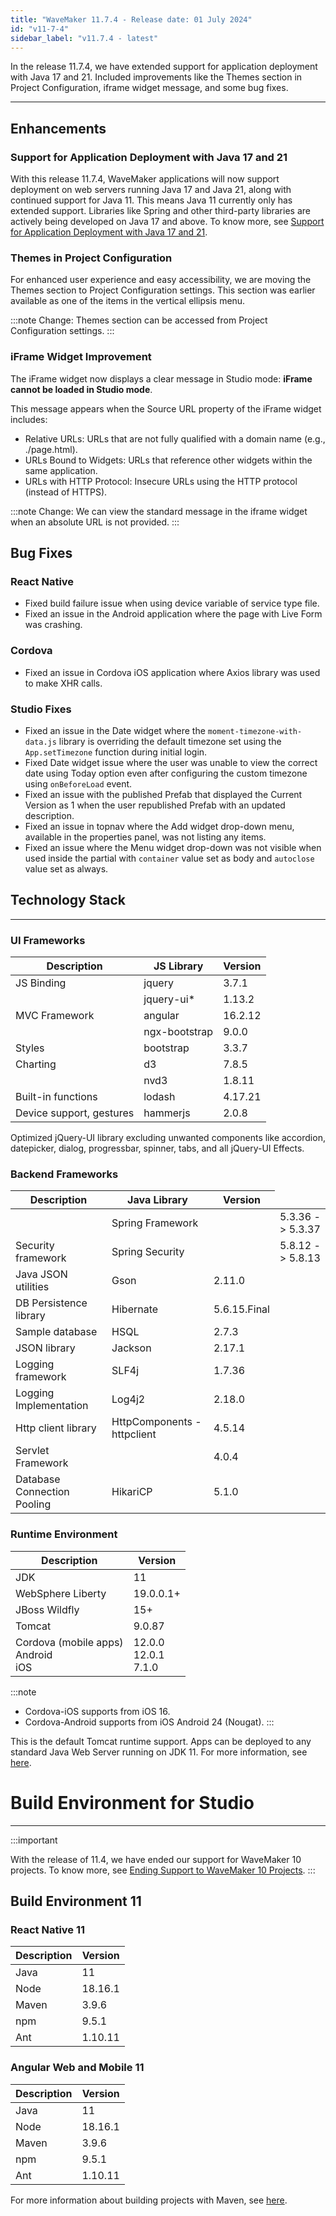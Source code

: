 ```yaml
---
title: "WaveMaker 11.7.4 - Release date: 01 July 2024"
id: "v11-7-4"
sidebar_label: "v11.7.4 - latest"
---
```


In the release 11.7.4, we have extended support for application deployment with Java 17 and 21. Included improvements like the Themes section in Project Configuration, iframe widget message, and some bug fixes.

---

## Enhancements

### Support for Application Deployment with Java 17 and 21

With this release 11.7.4, WaveMaker applications will now support deployment on web servers running Java 17 and Java 21, along with continued support for Java 11. This means Java 11 currently only has extended support. Libraries like Spring and other third-party libraries are actively being developed on Java 17 and above. To know more, see [Support for Application Deployment with Java 17 and 21](https://docs.wavemaker.com/learn/blog/2024/06/24/java-update-17-and-21/).

### Themes in Project Configuration

For enhanced user experience and easy accessibility, we are moving the Themes section to Project Configuration settings. This section was earlier available as one of the items in the vertical ellipsis menu.

:::note
Change: Themes section can be accessed from Project Configuration settings.
:::

### iFrame Widget Improvement

The iFrame widget now displays a clear message in Studio mode: **iFrame cannot be loaded in Studio mode**.

This message appears when the Source URL property of the iFrame widget includes:

- Relative URLs: URLs that are not fully qualified with a domain name (e.g., ./page.html).
- URLs Bound to Widgets: URLs that reference other widgets within the same application.
- URLs with HTTP Protocol: Insecure URLs using the HTTP protocol (instead of HTTPS).

:::note
Change: We can view the standard message in the iframe widget when an absolute URL is not provided.
:::

## Bug Fixes

### React Native

- Fixed build failure issue when using device variable of service type file.
- Fixed an issue in the Android application where the page with Live Form was crashing.

### Cordova 

- Fixed an issue in Cordova iOS application where Axios library was used to make XHR calls.

### Studio Fixes

- Fixed an issue in the Date widget where the `moment-timezone-with-data.js` library is overriding the default timezone set using the `App.setTimezone` function during initial login.
- Fixed Date widget issue where the user was unable to view the correct date using Today option even after configuring the custom timezone using `onBeforeLoad` event.
- Fixed an issue with the published Prefab that displayed the Current Version as 1 when the user republished Prefab with an updated description.
- Fixed an issue in topnav where the Add widget drop-down menu, available in the properties panel, was not listing any items.
- Fixed an issue where the Menu widget drop-down was not visible when used inside the partial with `container` value set as body and `autoclose` value set as always.

## Technology Stack

---

### UI Frameworks

| Description | JS Library | Version |
| --- | --- | --- |
| JS Binding | jquery |  3.7.1 |
|  | jquery-ui* | 1.13.2 |
| MVC Framework | angular | 16.2.12  |
|  | ngx-bootstrap | 9.0.0 |
| Styles | bootstrap | 3.3.7 |
| Charting | d3 | 7.8.5 |
|  | nvd3 | 1.8.11 |
| Built-in functions | lodash | 4.17.21|
| Device support, gestures | hammerjs | 2.0.8 |

Optimized jQuery-UI library excluding unwanted components like accordion, datepicker, dialog, progressbar, spinner, tabs, and all jQuery-UI Effects.

### Backend Frameworks

| Description | Java Library | Version |
| --- | --- | --- |
|  | Spring Framework | <td className="versiontdbgcolor"> 5.3.36 -> 5.3.37 </td>|
| Security framework | Spring Security | <td className="versiontdbgcolor"> 5.8.12 -> 5.8.13 </td> |
| Java JSON utilities | Gson  | 2.11.0 |
| DB Persistence library | Hibernate | 5.6.15.Final |
| Sample database | HSQL | 2.7.3 |
| JSON library | Jackson | 2.17.1 |
| Logging framework | SLF4j | 1.7.36 |
| Logging Implementation | Log4j2 | 2.18.0|
| Http client library  | HttpComponents -  httpclient |  4.5.14 |
| Servlet Framework |  | 4.0.4 |
| Database Connection Pooling | HikariCP | 5.1.0 |

### Runtime Environment

| Description | Version |
| --- | --- |
| JDK | 11 |
| WebSphere Liberty | 19.0.0.1+ |
| JBoss Wildfly | 15+ |
| Tomcat | 9.0.87 |
| Cordova (mobile apps) <br/> Android <br/> iOS |12.0.0 <br/> 12.0.1 <br/> 7.1.0 |

:::note
- Cordova-iOS supports from iOS 16.
- Cordova-Android supports from iOS Android 24 (Nougat).
:::

This is the default Tomcat runtime support. Apps can be deployed to any standard Java Web Server running on JDK 11. For more information, see [here](/learn/app-development/deployment/deployment-web-server).

# Build Environment for Studio
---

:::important

With the release of 11.4, we have ended our support for WaveMaker 10 projects. To know more, see [Ending Support to WaveMaker 10 Projects](/learn/blog/2023/08/11/wavemaker10x-end-of-support).
:::

## Build Environment 11 

### React Native 11

|Description|	Version|
|---|---|
|Java |11 |
|Node|18.16.1|
|Maven| 3.9.6 |
|npm | 9.5.1|
|Ant|	1.10.11|


### Angular Web and Mobile 11

|Description|	Version|
|---|---|
|Java | 11 |
|Node| 18.16.1|
|Maven| 3.9.6 |
|npm |	9.5.1|
|Ant|	1.10.11|

For more information about building projects with Maven, see [here](/learn/app-development/deployment/building-with-maven).


